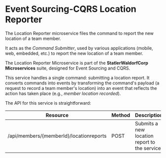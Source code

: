 # Event Sourcing-CQRS Location Reporter

The Location Reporter microservice files the command to report the new location of a team member.

It acts as the _Command Submitter_, used by various applications (mobile, web, embedded, etc.) to report the new location of a team member.

The Location Reporter Microservice is part of the **StatlerWaldorfCorp Microservices** suite, designed for Event Sourcing and CQRS.  

This service handles a single command: submitting a location report. It converts commands into events by transforming the command's payload (a request to record a team member's location) into an event that reflects the action has taken place (e.g., _member location recorded_).

The API for this service is straightforward:

| Resource | Method | Description |
|----------|--------|-------------|
| /api/members/{memberId}/locationreports | POST   | Submits a new location report to the service |
